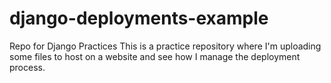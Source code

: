 # django-deployments-example
Repo for Django Practices
 This is a practice repository where I'm uploading some files to host on a website and see how I manage the deployment process.
